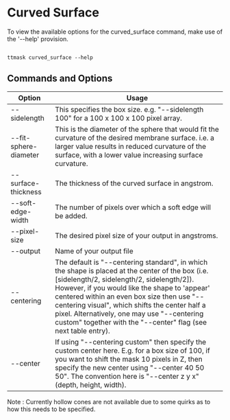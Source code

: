 #  Curved Surface

To view the available options for the curved_surface command, make use of the '--help' provision. 

```shell

ttmask curved_surface --help

```

## Commands and Options

Option | Usage                                                                             |
------------ |-----------------------------------------------------------------------------------| 
--sidelength | This specifies the box size. e.g. "--sidelength 100" for a 100 x 100 x 100 pixel array.                    | 
--fit-sphere-diameter | This is the diameter of the sphere that would fit the curvature of the desired membrane surface. i.e. a larger value results in reduced curvature of the surface, with a lower value increasing surface curvature.
--surface-thickness | The thickness of the curved surface in angstrom.
--soft-edge-width | The number of pixels over which a soft edge will be added.                        |
--pixel-size  | The desired pixel size of your output in angstroms.                |
--output | Name of your output file                                          |
--centering | The default is "--centering standard", in which the shape is placed at the center of the box (i.e. [sidelength/2, sidelength/2, sidelength/2]). However, if you would like the shape to 'appear' centered within an even box size then use "--centering visual", which shifts the center half a pixel. Alternatively, one may use "--centering custom" together with the "--center" flag (see next table entry). 
--center | If using "--centering custom" then specify the custom center here. E.g. for a box size of 100, if you want to shift the mask 10 pixels in Z, then specify the new center using "--center 40 50 50". The convention here is "--center z y x" (depth, height, width).                                                                                                                                     

Note : Currently hollow cones are not available due to some quirks as to how this needs to be specified.                                                                    




    